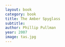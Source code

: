 ```yaml
---
layout: book
category: book
title: The Amber Spyglass
subtitle: 
author: Phillip Pullman
year: 2007
image: tas.jpg
---
```

